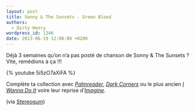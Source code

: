 ```yaml
---
layout: post
title: Sonny & The Sunsets - Green Blood
authors:
  - Dirty Henry
wordpress_id: 1246
date: 2013-06-19 12:00:00 +0200
---
```


Déjà 3 semaines qu’on n’a pas posté de chanson de Sonny & The Sunsets ? Vite,
remédions à ça !!!

{% youtube 5i5zO7aXiFA %}

Complète ta collection avec [_Palmreader_][i1238], [_Dark Corners_][i1205] ou le
plus ancien [_I Wanna Do It_][i827] voire leur reprise d’[_Imagine_][i1195].

(via
[Stereogum](https://www.stereogum.com/1384481/sonny-the-sunsets-green-blood-video/video/))

[i1238]: https://www.deadrooster.org/sonny-the-sunsets-palmreader/
[i1205]: https://www.deadrooster.org/sonny-the-sunsets-dark-corners/
[i827]: https://www.deadrooster.org/sonny-the-sunsets-i-wanna-do-it/
[i1195]: https://www.deadrooster.org/sonny-the-sunsets-imagine/
